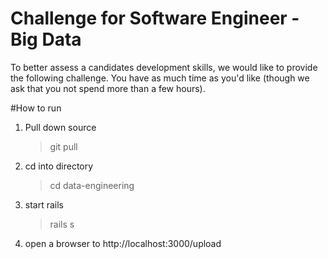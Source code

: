 # Challenge for Software Engineer - Big Data 
To better assess a candidates development skills, we would like to provide the following challenge.  You have as much time as you'd like (though we ask that you not spend more than a few hours).

#How to run

1. Pull down source 
    >git pull 
2. cd into directory
    >cd data-engineering
3. start rails
    >rails s
4. open a browser to http://localhost:3000/upload